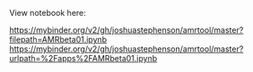 View notebook here:

https://mybinder.org/v2/gh/joshuastephenson/amrtool/master?filepath=AMRbeta01.ipynb
https://mybinder.org/v2/gh/joshuastephenson/amrtool/master?urlpath=%2Fapps%2FAMRbeta01.ipynb
